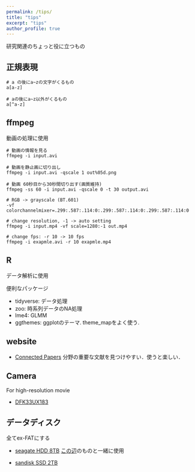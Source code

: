 ```yaml
---
permalink: /tips/
title: "tips"
excerpt: "tips"
author_profile: true
---
```


研究関連のちょっと役に立つもの

## 正規表現

```
# a の後にa~zの文字がくるもの
a[a-z]

# aの後にa~z以外がくるもの
a[^a-z]
```

## ffmpeg
動画の処理に使用

```
# 動画の情報を見る
ffmpeg -i input.avi

# 動画を静止画に切り出し
ffmpeg -i input.avi -qscale 1 out%05d.png

# 動画 60秒目から30秒間切り出す(画質維持)
ffmpeg -ss 60 -i input.avi -qscale 0 -t 30 output.avi

# RGB -> grayscale (BT.601)
-vf colorchannelmixer=.299:.587:.114:0:.299:.587:.114:0:.299:.587:.114:0

# change resolution, -1 -> auto setting
ffmpeg -i input.mp4 -vf scale=1280:-1 out.mp4

# change fps: -r 10 -> 10 fps
ffmpeg -i exapmle.avi -r 10 exapmle.mp4

```

## R
データ解析に使用

便利なパッケージ
- tidyverse: データ処理
- zoo: 時系列データのNA処理
- lme4: GLMM
- ggthemes: ggplotのテーマ. theme_mapをよく使う.

## website
- [Connected Papers](https://www.connectedpapers.com/)
  分野の重要な文献を見つけやすい．使うと楽しい．

## Camera
For high-resolution movie
- [DFK33UX183](https://www.argocorp.com/cam/usb3/tis/DxK33UX183.html)

## データディスク
全てex-FATにする
- [seagate HDD 8TB](https://www.amazon.co.jp/dp/B07911QK3X/ref=cm_sw_em_r_mt_dp_y1hwFbX161BVS)
  [この辺](https://www.century.co.jp/products/pc/razoku/)のものと一緒に使用

- [sandisk SSD 2TB](https://www.amazon.co.jp/dp/B07CYC2VQ5/ref=cm_sw_em_r_mt_dp_G0hwFbP7FJ6AG)

